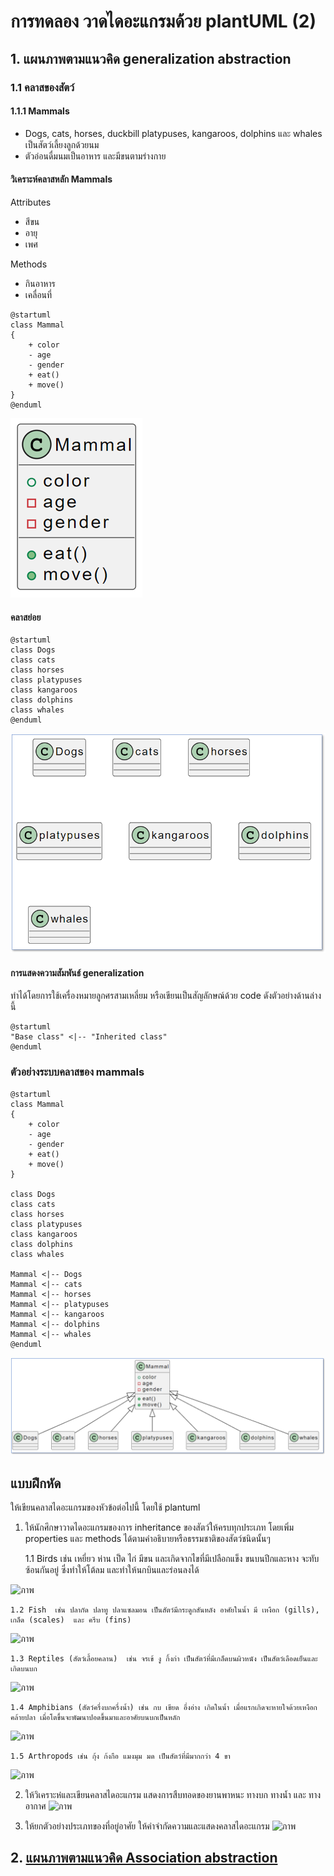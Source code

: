 # การทดลอง วาดไดอะแกรมด้วย plantUML (2)


## 1. แผนภาพตามแนวคิด generalization abstraction

### 1.1 คลาสของสัตว์

#### 1.1.1 Mammals

- Dogs, cats, horses, duckbill platypuses, kangaroos, dolphins และ whales เป็นสัตว์เลี้ยงลูกด้วยนม
- ตัวอ่อนดื่มนมเป็นอาหาร และมีขนตามร่างกาย

#### วิเคราะห์คลาสหลัก Mammals 
Attributes 
- สีขน
- อายุ
- เพศ

Methods
 - กินอาหาร
 - เคลื่อนที่

``` plantuml
@startuml
class Mammal
{
    + color
    - age
    - gender
    + eat()
    + move()
}
@enduml
```

![](./Lab/Pictures/pict-01.png)


####  คลาสย่อย


``` plantuml
@startuml
class Dogs
class cats
class horses
class platypuses
class kangaroos
class dolphins
class whales
@enduml
```

![](./Lab/Pictures/pict-02.png)


#### การแสดงความสัมพันธ์ generalization

ทำได้โดยการใช้เครื่องหมายลูกศรสามเหลี่ยม หรือเขียนเป็นสัญลักษณ์ด้วย code ดังตัวอย่างด้านล่างนี้

``` plantuml
@startuml
"Base class" <|-- "Inherited class"
@enduml
```

### ตัวอย่างระบบคลาสของ mammals

``` plantuml
@startuml 
class Mammal
{
    + color
    - age
    - gender
    + eat()
    + move()
}

class Dogs
class cats
class horses
class platypuses
class kangaroos
class dolphins
class whales

Mammal <|-- Dogs
Mammal <|-- cats
Mammal <|-- horses
Mammal <|-- platypuses
Mammal <|-- kangaroos
Mammal <|-- dolphins
Mammal <|-- whales
@enduml
```

![](./Lab/Pictures/pict-03.png)


## แบบฝึกหัด 
ให้เขียนคลาสไดอะแกรมของหัวข้อต่อไปนี้ โดยใช้ plantuml


1. ให้นักศึกษาวาดไดอะแกรมของการ inheritance ของสัตว์ให้ครบทุกประเภท โดยเพิ่ม properties และ methods ได้ตามคำอธิบายหรือธรรมชาติของสัตว์ชนิดนั้นๆ 

    1.1  Birds เช่น เหยี่ยว ห่าน เป็ด ไก่ มีขน และเกิดจากไขที่มีเปลือกแข็ง ขนบนปีกและหาง จะทับซ้อนกันอยู่ ซึ่งทำให้โต้ลม และทำให้นกบินและร่อนลงได้
   
![ภาพ](https://user-images.githubusercontent.com/112167732/219708297-877c8907-fa8e-4f58-8953-c199703dc1d4.png)

    1.2 Fish  เช่น ปลากัด ปลาทู ปลาแซลมอน เป็นสัตว์มีกระดูกสันหลัง อาศัยในน้ำ มี เหงือก (gills),  เกล็ด (scales)  และ ครีบ (fins)
![ภาพ](https://user-images.githubusercontent.com/112167732/219708630-b5eacdac-8a28-4fa0-8ce3-ce7674945de8.png)

    1.3 Reptiles (สัตว์เลื้อยคลาน)  เช่น จรเข้ งู กิ้งก่า เป็นสัตว์ที่มีเกล็ดบนผิวหนัง เป็นสัตว์เลือดเย็นและเกิดบนบก
![ภาพ](https://user-images.githubusercontent.com/112167732/219708792-20c22e11-2a7d-499c-89c0-673d91b498e2.png)

    1.4 Amphibians (สัตว์ครึ่งบกครึ่งน้ำ) เช่น กบ เขียด อึ่งอ่าง เกิดในน้ำ เมื่อแรกเกิดจะหายใจด้วยเหงือกคล้ายปลา เมื่อโตขึ้นจะพัฒนาปอดขึ้นมาและอาศัยบนบกเป็นหลัก

![ภาพ](https://user-images.githubusercontent.com/112167732/219708906-aca3ceaf-8202-48b3-b8f5-18d60dc4563e.png)

    1.5 Arthropods เช่น กุ้ง ก้งกือ แมงมุม มด เป็นสัตว์ที่มีมากกว่า 4 ขา 
![ภาพ](https://user-images.githubusercontent.com/112167732/219709094-9fe78bf6-c76a-403f-9b18-c2843e21be00.png)

2. ให้วิเคราะห๋และเขียนคลาสไดอะแกรม แสดงการสืบทอดของยานพาหนะ ทางบก ทางน้ำ และ ทางอากาศ
![ภาพ](https://user-images.githubusercontent.com/112167732/219709250-b6d711c9-c784-450a-866e-a2a72a98ec82.png)

3. ให้ยกตัวอย่างประเภทของที่อยู่อาศัย ให้คำจำกัดความและแสดงคลาสไดอะแกรม
![ภาพ](https://user-images.githubusercontent.com/112167732/219709324-8618734c-64e8-4e0b-93f0-13e58cf28e35.png)

## 2. [แผนภาพตามแนวคิด Association abstraction](Week04-lab-part-02.md)


